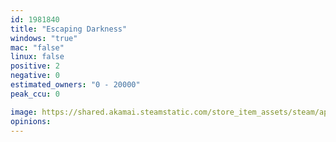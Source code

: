 ```yaml
---
id: 1981840
title: "Escaping Darkness"
windows: "true"
mac: "false"
linux: false
positive: 2
negative: 0
estimated_owners: "0 - 20000"
peak_ccu: 0

image: https://shared.akamai.steamstatic.com/store_item_assets/steam/apps/1981840/header.jpg?t=1729784514
opinions:
---
```

